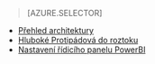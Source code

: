 > [AZURE.SELECTOR]
- [Přehled architektury](../articles/cortana-analytics-playbook-vehicle-telemetry.md)
- [Hluboké Protipádová do roztoku](../articles/cortana-analytics-playbook-vehicle-telemetry-deep-dive.md)
- [Nastavení řídicího panelu PowerBI](../articles/machine-learning/cortana-analytics-playbook-vehicle-telemetry-powerbi.md)

